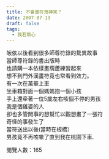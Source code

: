 ```yaml
---
title: 不會畫符鬼神笑？
date: 2007-07-13
draft: false
tags:
  - 我若無心
---
```

皈依以後看到很多師尊符錄的騖異故事  
當師尊符錄的書出版時  
也請購一本依樣畫葫蘆練習起來  
想不到門外漢畫符竟也常看到效力。  
有一次在萬華上車  
坐車箱對面一個媽媽抱一個小孩  
手上還牵著一位5歲左右咳個不停的男孩  
我是個雞婆的人  
卻也多管閒事的想幫忙以觀想畫了一張符  
奇怪的事發生了  
當符送出以後(當時在板橋）  
男孩竟不再咳嗽了直到我在桃園下車.  


閱覽人數：165